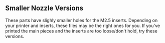 ## Smaller Nozzle Versions

These parts have slighly smaller holes for the M2.5 inserts.  Depending on your printer and inserts, these files may be the right ones for you.  If you've printed the main pieces and the inserts are too loose/don't hold, try these versions.

